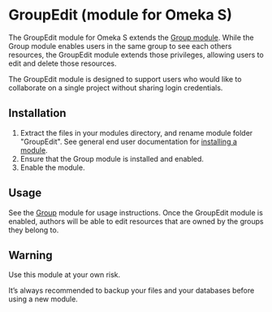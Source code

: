 # GroupEdit (module for Omeka S)
The GroupEdit module for Omeka S extends the [Group module](https://github.com/Daniel-KM/Omeka-S-module-Group/blob/master/README.md). 
While the Group module enables users in the same group to see each others resources, the GroupEdit module extends those privileges, allowing users to edit and delete those resources.

The GroupEdit module is designed to support users who would like to collaborate on a single project without sharing login credentials.

## Installation

1. Extract the files in your modules directory, and rename module folder "GroupEdit". See general end user documentation for [installing a module](http://dev.omeka.org/docs/s/user-manual/modules/#installing-modules).
2. Ensure that the Group module is installed and enabled.
3. Enable the module. 

## Usage

See the [Group](https://github.com/Daniel-KM/Omeka-S-module-Group/blob/master/README.md) module for usage instructions. Once the GroupEdit module is enabled, authors will be able to edit resources that are owned by the groups they belong to.

## Warning

Use this module at your own risk.

It’s always recommended to backup your files and your databases before using a new module.